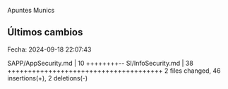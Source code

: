 Apuntes Munics 
## Últimos cambios

Fecha: 2024-09-18 22:07:43

 SAPP/AppSecurity.md | 10 ++++++++--
 SI/InfoSecurity.md  | 38 ++++++++++++++++++++++++++++++++++++++
 2 files changed, 46 insertions(+), 2 deletions(-)


